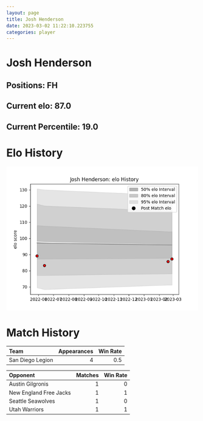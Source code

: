 ```yaml
---  
layout: page  
title: Josh Henderson  
date: 2023-03-02 11:22:10.223755  
categories: player  
---
```

# Josh Henderson

## Positions: FH

## Current elo: 87.0

## Current Percentile: 19.0

# Elo History


![elo history](history_JoshHenderson.png)
# Match History


| Team             |   Appearances |   Win Rate |
|:-----------------|--------------:|-----------:|
| San Diego Legion |             4 |        0.5 |

| Opponent               |   Matches |   Win Rate |
|:-----------------------|----------:|-----------:|
| Austin Gilgronis       |         1 |          0 |
| New England Free Jacks |         1 |          1 |
| Seattle Seawolves      |         1 |          0 |
| Utah Warriors          |         1 |          1 |